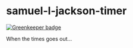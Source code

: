# samuel-l-jackson-timer

[![Greenkeeper badge](https://badges.greenkeeper.io/rubenspgcavalcante/samuel-l-jackson-timer.svg)](https://greenkeeper.io/)

When the times goes out...
